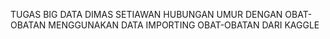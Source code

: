 TUGAS BIG DATA
DIMAS SETIAWAN
HUBUNGAN UMUR DENGAN OBAT-OBATAN
MENGGUNAKAN DATA IMPORTING OBAT-OBATAN DARI KAGGLE
